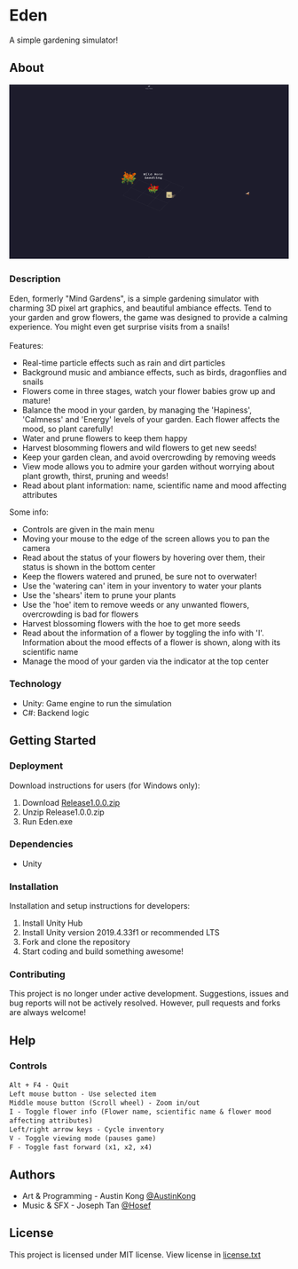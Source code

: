 # Eden
A simple gardening simulator!
## About
![Image](Image.png)
### Description
Eden, formerly "Mind Gardens", is a simple gardening simulator with charming 3D pixel art graphics, and beautiful ambiance effects. Tend to your garden and grow flowers, the game was designed to provide a calming experience. You might even get surprise visits from a snails!
<br><br>
Features:

* Real-time particle effects such as rain and dirt particles
* Background music and ambiance effects, such as birds, dragonflies and snails
* Flowers come in three stages, watch your flower babies grow up and mature!
* Balance the mood in your garden, by managing the 'Hapiness', 'Calmness' and 'Energy' levels of your garden. Each flower affects the mood, so plant carefully!
* Water and prune flowers to keep them happy
* Harvest blosomming flowers and wild flowers to get new seeds!
* Keep your garden clean, and avoid overcrowding by removing weeds
* View mode allows you to admire your garden without worrying about plant growth, thirst, pruning and weeds!
* Read about plant information: name, scientific name and mood affecting attributes

Some info:
* Controls are given in the main menu
* Moving your mouse to the edge of the screen allows you to pan the camera
* Read about the status of your flowers by hovering over them, their status is shown in the bottom center
* Keep the flowers watered and pruned, be sure not to overwater!
* Use the 'watering can' item in your inventory to water your plants
* Use the 'shears' item to prune your plants
* Use the 'hoe' item to remove weeds or any unwanted flowers, overcrowding is bad for flowers
* Harvest blossoming flowers with the hoe to get more seeds
* Read about the information of a flower by toggling the info with 'I'. Information about the mood effects of a flower is shown, along with its scientific name
* Manage the mood of your garden via the indicator at the top center

### Technology
* Unity: Game engine to run the simulation
* C#: Backend logic
## Getting Started
### Deployment
Download instructions for users (for Windows only):
1. Download [Release1.0.0.zip](https://github.com/AustinKong/mind-gardens/releases/tag/v1.0.0)
2. Unzip Release1.0.0.zip
3. Run Eden.exe
### Dependencies
* Unity
### Installation
Installation and setup instructions for developers:
1. Install Unity Hub
2. Install Unity version 2019.4.33f1 or recommended LTS
3. Fork and clone the repository
4. Start coding and build something awesome!
### Contributing
This project is no longer under active development. Suggestions, issues and bug reports will not be actively resolved. However, pull requests and forks are always welcome!
## Help
### Controls
	Alt + F4 - Quit
	Left mouse button - Use selected item
	Middle mouse button (Scroll wheel) - Zoom in/out
	I - Toggle flower info (Flower name, scientific name & flower mood affecting attributes)
	Left/right arrow keys - Cycle inventory
	V - Toggle viewing mode (pauses game)
	F - Toggle fast forward (x1, x2, x4)
	
## Authors
* Art & Programming - Austin Kong [@AustinKong](https://github.com/AustinKong)
* Music & SFX - Joseph Tan [@Hosef](https://github.com/Hosef99)
## License
This project is licensed under MIT license. View license in [license.txt](license.txt)
